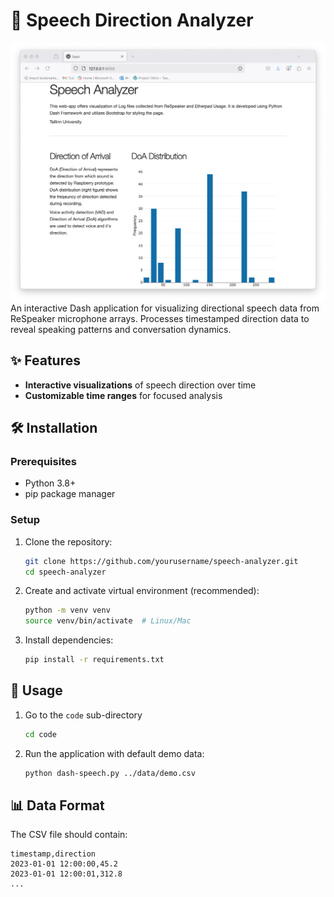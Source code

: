 # 🎤 Speech Direction Analyzer

![Dashboard Screenshot](./images/server.png) 
An interactive Dash application for visualizing directional speech data from ReSpeaker microphone arrays. Processes timestamped direction data to reveal speaking patterns and conversation dynamics.

## ✨ Features

- **Interactive visualizations** of speech direction over time
- **Customizable time ranges** for focused analysis

## 🛠️ Installation

### Prerequisites
- Python 3.8+
- pip package manager

### Setup
1. Clone the repository:
   ```sh
   git clone https://github.com/yourusername/speech-analyzer.git
   cd speech-analyzer

2. Create and activate virtual environment (recommended):
    ```sh
    python -m venv venv
    source venv/bin/activate  # Linux/Mac
    ```
3. Install dependencies:
    ```sh
    pip install -r requirements.txt
    ```
## 🚀 Usage
1. Go to the `code` sub-directory
    ```sh
    cd code
    ```
2. Run the application with default demo data:
    ```sh
    python dash-speech.py ../data/demo.csv
    ```

## 📊 Data Format

The CSV file should contain:
```csv
timestamp,direction
2023-01-01 12:00:00,45.2
2023-01-01 12:00:01,312.8
...
```
